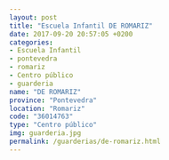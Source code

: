 ```yaml
---
layout: post
title: "Escuela Infantil DE ROMARIZ"
date: 2017-09-20 20:57:05 +0200
categories:
- Escuela Infantil
- pontevedra
- romariz
- Centro público
- guarderia
name: "DE ROMARIZ"
province: "Pontevedra"
location: "Romariz"
code: "36014763"
type: "Centro público"
img: guarderia.jpg
permalink: /guarderias/de-romariz.html
---
```

